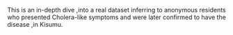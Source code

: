 This is an in-depth dive ,into a real dataset inferring to anonymous residents who presented Cholera-like symptoms and were later confirmed to have the disease ,in Kisumu.
